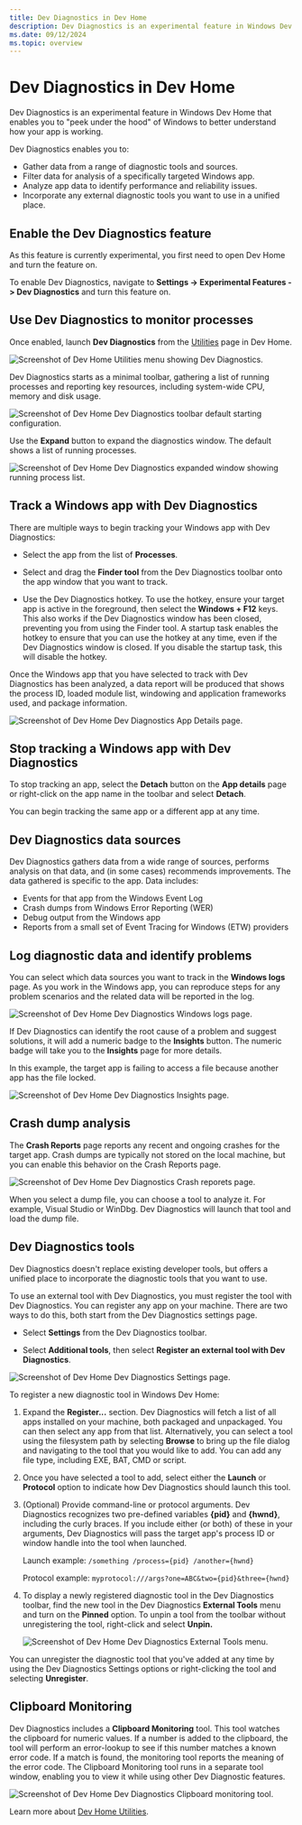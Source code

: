 ```yaml
---
title: Dev Diagnostics in Dev Home
description: Dev Diagnostics is an experimental feature in Windows Dev Home that enables you to "peek under the hood" of Windows to better understand how your app is working.
ms.date: 09/12/2024
ms.topic: overview
---
```


# Dev Diagnostics in Dev Home

Dev Diagnostics is an experimental feature in Windows Dev Home that enables you to "peek under the hood" of Windows to better understand how your app is working.

Dev Diagnostics enables you to:

- Gather data from a range of diagnostic tools and sources.
- Filter data for analysis of a specifically targeted Windows app.
- Analyze app data to identify performance and reliability issues.
- Incorporate any external diagnostic tools you want to use in a unified place.

## Enable the Dev Diagnostics feature

As this feature is currently experimental, you first need to open Dev Home and turn the feature on.

To enable Dev Diagnostics, navigate to **Settings -> Experimental Features -> Dev Diagnostics** and turn this feature on.

## Use Dev Diagnostics to monitor processes

Once enabled, launch **Dev Diagnostics** from the [Utilities](utilities.md) page in Dev Home.

![Screenshot of Dev Home Utilities menu showing Dev Diagnostics.](../images/devhome-utilities-dev-diagnostics.png)

Dev Diagnostics starts as a minimal toolbar, gathering a list of running processes and reporting key resources, including system-wide CPU, memory and disk usage.

![Screenshot of Dev Home Dev Diagnostics toolbar default starting configuration.](../images/devhome-dev-diagnostics-minbar.png)

Use the **Expand** button to expand the diagnostics window. The default shows a list of running processes.

![Screenshot of Dev Home Dev Diagnostics expanded window showing running process list.](../images/devhome-dev-diagnostics-processes.png)

## Track a Windows app with Dev Diagnostics

There are multiple ways to begin tracking your Windows app with Dev Diagnostics:

- Select the app from the list of **Processes**.

- Select and drag the **Finder tool** from the Dev Diagnostics toolbar onto the app window that you want to track.

- Use the Dev Diagnostics hotkey. To use the hotkey, ensure your target app is active in the foreground, then select the **Windows + F12** keys. This also works if the Dev Diagnostics window has been closed, preventing you from using the Finder tool. A startup task enables the hotkey to ensure that you can use the hotkey at any time, even if the Dev Diagnostics window is closed. If you disable the startup task, this will disable the hotkey.

Once the Windows app that you have selected to track with Dev Diagnostics has been analyzed, a data report will be produced that shows the process ID, loaded module list, windowing and application frameworks used, and package information.

![Screenshot of Dev Home Dev Diagnostics App Details page.](../images/devhome-dev-diagnostics-appdetails.png)

## Stop tracking a Windows app with Dev Diagnostics

To stop tracking an app, select the **Detach** button on the **App details** page or right-click on the app name in the toolbar and select **Detach**.

You can begin tracking the same app or a different app at any time.

## Dev Diagnostics data sources

Dev Diagnostics gathers data from a wide range of sources, performs analysis on that data, and (in some cases) recommends improvements. The data gathered is specific to the app. Data includes:

- Events for that app from the Windows Event Log
- Crash dumps from Windows Error Reporting (WER)
- Debug output from the Windows app
- Reports from a small set of Event Tracing for Windows (ETW) providers

## Log diagnostic data and identify problems

You can select which data sources you want to track in the **Windows logs** page. As you work in the Windows app, you can reproduce steps for any problem scenarios and the related data will be reported in the log.

![Screenshot of Dev Home Dev Diagnostics Windows logs page.](../images/devhome-dev-diagnostics-windows-logs.png)

If Dev Diagnostics can identify the root cause of a problem and suggest solutions, it will add a numeric badge to the **Insights** button. The numeric badge will take you to the **Insights** page for more details.

In this example, the target app is failing to access a file because another app has the file locked.

![Screenshot of Dev Home Dev Diagnostics Insights page.](../images/devhome-dev-diagnostics-insights.png)

## Crash dump analysis

The **Crash Reports** page reports any recent and ongoing crashes for the target app. Crash dumps are typically not stored on the local machine, but you can enable this behavior on the Crash Reports page.

![Screenshot of Dev Home Dev Diagnostics Crash reporets page.](../images/devhome-dev-diagnostics-crash-reports.png)

When you select a dump file, you can choose a tool to analyze it. For example, Visual Studio or WinDbg. Dev Diagnostics will launch that tool and load the dump file.

## Dev Diagnostics tools

Dev Diagnostics doesn't replace existing developer tools, but offers a unified place to incorporate the diagnostic tools that you want to use.

To use an external tool with Dev Diagnostics, you must register the tool with Dev Diagnostics. You can register any app on your machine. There are two ways to do this, both start from the Dev Diagnostics settings page.

- Select **Settings** from the Dev Diagnostics toolbar.

- Select **Additional tools**, then select **Register an external tool with Dev Diagnostics**.

![Screenshot of Dev Home Dev Diagnostics Settings page.](../images/devhome-dev-diagnostics-register-tool.png)

To register a new diagnostic tool in Windows Dev Home:

1. Expand the **Register...** section. Dev Diagnostics will fetch a list of all apps installed on your machine, both packaged and unpackaged. You can then select any app from that list. Alternatively, you can select a tool using the filesystem path by selecting **Browse** to bring up the file dialog and navigating to the tool that you would like to add. You can add any file type, including EXE, BAT, CMD or script.

2. Once you have selected a tool to add, select either the **Launch** or **Protocol** option to indicate how Dev Diagnostics should launch this tool.

3. (Optional) Provide command-line or protocol arguments. Dev Diagnostics recognizes two pre-defined variables **{pid}** and **{hwnd}**, including the curly braces. If you include either (or both) of these in your arguments, Dev Diagnostics will pass the target app's process ID or window handle into the tool when launched.

    Launch example: `/something /process={pid} /another={hwnd}`

    Protocol example: `myprotocol:///args?one=ABC&two={pid}&three={hwnd}`

4. To display a newly registered diagnostic tool in the Dev Diagnostics toolbar, find the new tool in the Dev Diagnostics **External Tools** menu and turn on the **Pinned** option. To unpin a tool from the toolbar without unregistering the tool, right-click and select **Unpin.**

    ![Screenshot of Dev Home Dev Diagnostics External Tools menu.](../images/devhome-dev-diagnostics-tools-menu.png)

You can unregister the diagnostic tool that you've added at any time by using the Dev Diagnostics Settings options or right-clicking the tool and selecting **Unregister**.

## Clipboard Monitoring

Dev Diagnostics includes a **Clipboard Monitoring** tool. This tool watches the clipboard for numeric values. If a number is added to the clipboard, the tool will perform an error-lookup to see if this number matches a known error code. If a match is found, the monitoring tool reports the meaning of the error code. The Clipboard Monitoring tool runs in a separate tool window, enabling you to view it while using other Dev Diagnostic features.

![Screenshot of Dev Home Dev Diagnostics Clipboard monitoring tool.](../images/devhome-dev-diagnostics-clipboard-tool.png)

Learn more about [Dev Home Utilities](utilities.md).
